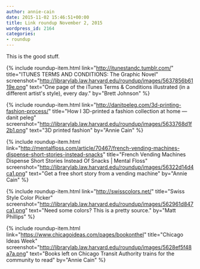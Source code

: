 ```yaml
---
author: annie-cain
date: 2015-11-02 15:46:51+00:00
title: Link roundup November 2, 2015
wordpress_id: 2164
categories:
- roundup
---
```


This is the good stuff.

{% include roundup-item.html
  link="http://itunestandc.tumblr.com/"
  title="ITUNES TERMS AND CONDITIONS: The Graphic Novel"
  screenshot="http://librarylab.law.harvard.edu/roundup/images/5637856b6119e.png"
  text="One page of the iTunes Terms & Conditions illustrated (in a different artist's style), every day."
  by="Brett Johnson"
%}

{% include roundup-item.html
  link="http://danitpeleg.com/3d-printing-fashion-process/"
  title="How I 3D-printed a fashion collection at home — danit peleg"
  screenshot="http://librarylab.law.harvard.edu/roundup/images/5633768d1f2b1.png"
  text="3D printed fashion"
  by="Annie Cain"
%}

{% include roundup-item.html
  link="http://mentalfloss.com/article/70467/french-vending-machines-dispense-short-stories-instead-snacks"
  title="French Vending Machines Dispense Short Stories Instead Of Snacks | Mental Floss"
  screenshot="http://librarylab.law.harvard.edu/roundup/images/56322d14d4ca1.png"
  text="Get a free short story from a vending machine"
  by="Annie Cain"
%}

{% include roundup-item.html
  link="http://swisscolors.net/"
  title="Swiss Style Color Picker"
  screenshot="http://librarylab.law.harvard.edu/roundup/images/562961d847ca1.png"
  text="Need some colors? This is a pretty source."
  by="Matt Phillips"
%}

{% include roundup-item.html
  link="https://www.chicagoideas.com/pages/bookonthel"
  title="Chicago Ideas Week"
  screenshot="http://librarylab.law.harvard.edu/roundup/images/5628ef5f48a7a.png"
  text="Books left on Chicago Transit Authority trains for the community to read"
  by="Annie Cain"
%}
